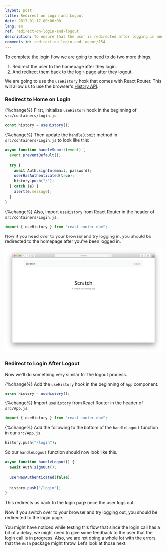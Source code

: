 ```yaml
---
layout: post
title: Redirect on Login and Logout
date: 2017-01-17 00:00:00
lang: en
ref: redirect-on-login-and-logout
description: To ensure that the user is redirected after logging in and logging out of our React.js app, we are going to use the useHistory React hook from React Router. And we’ll use the history.push method to navigate the app.
comments_id: redirect-on-login-and-logout/154
---
```


To complete the login flow we are going to need to do two more things.

1. Redirect the user to the homepage after they login.
2. And redirect them back to the login page after they logout.

We are going to use the `useHistory` hook that comes with React Router. This will allow us to use the browser's [History API](https://developer.mozilla.org/en-US/docs/Web/API/History).

### Redirect to Home on Login

{%change%} First, initialize `useHistory` hook in the beginning of `src/containers/Login.js`.

``` javascript
const history = useHistory();
```

{%change%} Then update the `handleSubmit` method in `src/containers/Login.js` to look like this:

``` javascript
async function handleSubmit(event) {
  event.preventDefault();

  try {
    await Auth.signIn(email, password);
    userHasAuthenticated(true);
    history.push("/");
  } catch (e) {
    alert(e.message);
  }
}
```

{%change%}  Also, import `useHistory` from React Router in the header of `src/containers/Login.js`.

``` javascript
import { useHistory } from "react-router-dom";
```

Now if you head over to your browser and try logging in, you should be redirected to the homepage after you've been logged in.

![React Router v4 redirect home after login screenshot](/assets/redirect-home-after-login.png)

### Redirect to Login After Logout

Now we'll do something very similar for the logout process. 

{%change%} Add the `useHistory` hook in the beginning of `App` component.

``` javascript
const history = useHistory();
```

{%change%}  Import `useHistory` from React Router in the header of `src/App.js`.

``` javascript
import { useHistory } from "react-router-dom";
```

{%change%} Add the following to the bottom of the `handleLogout` function in our `src/App.js`.

``` coffee
history.push("/login");
```

So our `handleLogout` function should now look like this.

``` javascript
async function handleLogout() {
  await Auth.signOut();

  userHasAuthenticated(false);

  history.push("/login");
}
```

This redirects us back to the login page once the user logs out.

Now if you switch over to your browser and try logging out, you should be redirected to the login page.

You might have noticed while testing this flow that since the login call has a bit of a delay, we might need to give some feedback to the user that the login call is in progress. Also, we are not doing a whole lot with the errors that the `Auth` package might throw. Let's look at those next.
